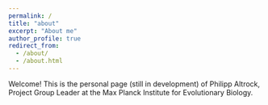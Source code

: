 ```yaml
---
permalink: /
title: "about"
excerpt: "About me"
author_profile: true
redirect_from: 
  - /about/
  - /about.html
---
```


Welcome! This is the personal page (still in development) of Philipp Altrock, Project Group Leader at the Max Planck Institute for Evolutionary Biology. 





